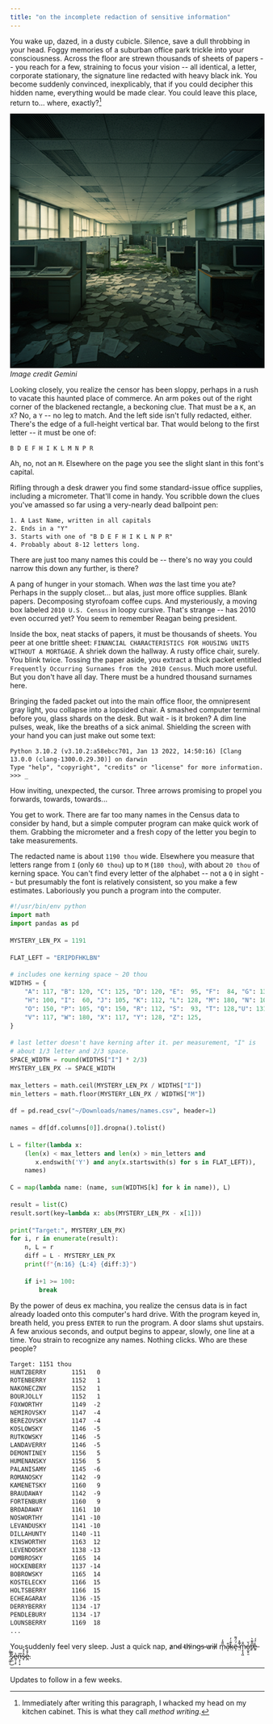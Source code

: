 ```yaml
---
title: "on the incomplete redaction of sensitive information"
---
```


You wake up, dazed, in a dusty cubicle. Silence, save a dull throbbing in your head. Foggy memories of a suburban office park trickle into your consciousness. Across the floor are strewn thousands of sheets of papers -- you reach for a few, straining to focus your vision -- all identical, a letter, corporate stationary, the signature line redacted with heavy black ink. You become suddenly convinced, inexplicably, that if you could decipher this hidden name, everything would be made clear. You could leave this place, return to... where, exactly?[^1]

[^1]: Immediately after writing this paragraph, I whacked my head on my kitchen cabinet. This is what they call _method writing_.

![alt text](/assets/img/office.png)
*Image credit Gemini*

Looking closely, you realize the censor has been sloppy, perhaps in a rush to vacate this haunted place of commerce. An arm pokes out of the right corner of the blackened rectangle, a beckoning clue. That must be a `K`, an `X`? No, a `Y` -- no leg to match. And the left side isn't fully redacted, either. There's the edge of a full-height vertical bar. That would belong to the first letter -- it must be one of:

```
B D E F H I K L M N P R
```

Ah, no, not an `M`. Elsewhere on the page you see the slight slant in this font's capital.

Rifling through a desk drawer you find some standard-issue office supplies, including a micrometer. That'll come in handy. You scribble down the clues you've amassed so far using a very-nearly dead ballpoint pen:

```
1. A Last Name, written in all capitals
2. Ends in a "Y"
3. Starts with one of "B D E F H I K L N P R"
4. Probably about 8-12 letters long.
```

There are just too many names this could be -- there's no way you could narrow this down any further, is there?

A pang of hunger in your stomach. When _was_ the last time you ate? Perhaps in the supply closet... but alas, just more office supplies. Blank papers. Decomposing styrofoam coffee cups. And mysteriously, a moving box labeled `2010 U.S. Census` in loopy cursive. That's strange -- has 2010 even occurred yet? You seem to remember Reagan being president.

Inside the box, neat stacks of papers, it must be thousands of sheets. You peer at one brittle sheet: `FINANCIAL CHARACTERISTICS FOR HOUSING UNITS WITHOUT A MORTGAGE`. A shriek down the hallway. A rusty office chair, surely. You blink twice. Tossing the paper aside, you extract a thick packet entitled `Frequently Occurring Surnames from the 2010 Census`. Much more useful. But you don't have all day. There must be a hundred thousand surnames here.

Bringing the faded packet out into the main office floor, the omnipresent gray light, you collapse into a lopsided chair. A smashed computer terminal before you, glass shards on the desk. But wait - is it broken? A dim line pulses, weak, like the breaths of a sick animal. Shielding the screen with your hand you can just make out some text:

```
Python 3.10.2 (v3.10.2:a58ebcc701, Jan 13 2022, 14:50:16) [Clang 13.0.0 (clang-1300.0.29.30)] on darwin
Type "help", "copyright", "credits" or "license" for more information.
>>> _
```

How inviting, unexpected, the cursor. Three arrows promising to propel you forwards, towards, towards...

You get to work. There are far too many names in the Census data to consider by hand, but a simple computer program can make quick work of them. Grabbing the micrometer and a fresh copy of the letter you begin to take measurements.

The redacted name is about `1190 thou` wide. Elsewhere you measure that letters range from `I` (only `60 thou`) up to `M` (`180 thou`), with about `20 thou` of kerning space. You can't find every letter of the alphabet -- not a `Q` in sight -- but presumably the font is relatively consistent, so you make a few estimates. Laboriously you punch a program into the computer.

```python
#!/usr/bin/env python
import math
import pandas as pd

MYSTERY_LEN_PX = 1191

FLAT_LEFT = "ERIPDFHKLBN"

# includes one kerning space ~ 20 thou
WIDTHS = {
    "A": 117, "B": 120, "C": 125, "D": 120, "E":  95, "F":  84, "G": 130,
    "H": 100, "I":  60, "J": 105, "K": 112, "L": 128, "M": 180, "N": 100,
    "O": 150, "P": 105, "Q": 150, "R": 112, "S":  93, "T": 128,"U": 131,
    "V": 117, "W": 180, "X": 117, "Y": 128, "Z": 125,
}

# last letter doesn't have kerning after it. per measurement, "I" is
# about 1/3 letter and 2/3 space.
SPACE_WIDTH = round(WIDTHS["I"] * 2/3)
MYSTERY_LEN_PX -= SPACE_WIDTH

max_letters = math.ceil(MYSTERY_LEN_PX / WIDTHS["I"])
min_letters = math.floor(MYSTERY_LEN_PX / WIDTHS["M"])

df = pd.read_csv("~/Downloads/names/names.csv", header=1)

names = df[df.columns[0]].dropna().tolist()

L = filter(lambda x:
    (len(x) < max_letters and len(x) > min_letters and
       x.endswith('Y') and any(x.startswith(s) for s in FLAT_LEFT)),
    names)

C = map(lambda name: (name, sum(WIDTHS[k] for k in name)), L)

result = list(C)
result.sort(key=lambda x: abs(MYSTERY_LEN_PX - x[1]))

print("Target:", MYSTERY_LEN_PX)
for i, r in enumerate(result):
    n, L = r
    diff = L - MYSTERY_LEN_PX
    print(f"{n:16} {L:4} {diff:3}")

    if i+1 >= 100:
        break
```

By the power of deus ex machina, you realize the census data is in fact already loaded onto this computer's hard drive. With the program keyed in, breath held, you press `ENTER` to run the program. A door slams shut upstairs. A few anxious seconds, and output begins to appear, slowly, one line at a time. You strain to recognize any names. Nothing clicks. Who are these people?

```
Target: 1151 thou
HUNTZBERRY       1151   0
ROTENBERRY       1152   1
NAKONECZNY       1152   1
BOURJOLLY        1152   1
FOXWORTHY        1149  -2
NEMIROVSKY       1147  -4
BEREZOVSKY       1147  -4
KOSLOWSKY        1146  -5
RUTKOWSKY        1146  -5
LANDAVERRY       1146  -5
DEMONTINEY       1156   5
HUMENANSKY       1156   5
PALANISAMY       1145  -6
ROMANOSKY        1142  -9
KAMENETSKY       1160   9
BRAUDAWAY        1142  -9
FORTENBURY       1160   9
BROADAWAY        1161  10
NOSWORTHY        1141 -10
LEVANDUSKY       1141 -10
DILLAHUNTY       1140 -11
KINSWORTHY       1163  12
LEVENDOSKY       1138 -13
DOMBROSKY        1165  14
HOCKENBERY       1137 -14
BOBROWSKY        1165  14
KOSTELECKY       1166  15
HOLTSBERRY       1166  15
ECHEAGARAY       1136 -15
DERRYBERRY       1134 -17
PENDLEBURY       1134 -17
LOUNSBERRY       1169  18
...
```

You suddenly feel very sleep. Just a quick nap, a̷n̴d̴ ̴t̴h̸i̷n̴g̵s̵ ̴w̷i̵l̵l̷ m̵̜̎̎̾a̴͔͒͘̕k̴̤͊͗̓ë̶̝́̈́͌ ̴̤̅̄̽̕m̵̧̖͓͖̂̑ó̵̯̬̥̱̌̕r̸̭̋̎͊͛e̶͍̾̈́́ ̷͔͖̜̔͌̇͜s̷̟̲͂͊e̴͈̩͙̜͛n̶͔̗̜͙̅͘s̷̞̊̒̽̓e̵̪̓̄̊.

---

Updates to follow in a few weeks.